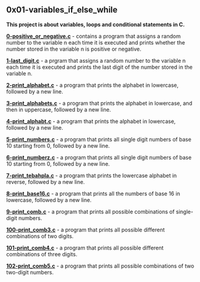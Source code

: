 ## 0x01-variables_if_else_while

**This project is about variables, loops and conditional statements in C.**


**[0-positive_or_negative.c](https://github.com/Mardie328/alx-low_level_programming/blob/main/0x01-variables_if_else_while/0-positive_or_negative.c)** - contains a program that assigns a random number to the variable n each time it is executed and prints whether the number stored in the variable n is positive or negative.

**[1-last_digit.c](https://github.com/Mardie328/alx-low_level_programming/blob/main/0x01-variables_if_else_while/1-last_digit.c)** - a prgram that assigns a random number to the variable n each time it is executed and prints the last digit of the number stored in the variable n.

**[2-print_alphabet.c](https://github.com/Mardie328/alx-low_level_programming/blob/main/0x01-variables_if_else_while/2-print_alphabet.c)** - a program that prints the alphabet in lowercase, followed by a new line.

**[3-print_alphabets.c](https://github.com/Mardie328/alx-low_level_programming/blob/main/0x01-variables_if_else_while/3-print_alphabets.c)** - a program that prints the alphabet in lowercase, and then in uppercase, followed by a new line.

**[4-print_alphabt.c](https://github.com/Mardie328/alx-low_level_programming/blob/main/0x01-variables_if_else_while/4-print_alphabt.c)** - a program that prints the alphabet in lowercase, followed by a new line.

**[5-print_numbers.c](https://github.com/Mardie328/alx-low_level_programming/blob/main/0x01-variables_if_else_while/5-print_numbers.c)** - a program that prints all single digit numbers of base 10 starting from 0, followed by a new line.

**[6-print_numberz.c](https://github.com/Mardie328/alx-low_level_programming/blob/main/0x01-variables_if_else_while/6-print_numberz.c)** - a program that prints all single digit numbers of base 10 starting from 0, followed by a new line.

**[7-print_tebahpla.c](https://github.com/Mardie328/alx-low_level_programming/blob/main/0x01-variables_if_else_while/7-print_tebahpla.c)** - a program that prints the lowercase alphabet in reverse, followed by a new line.

**[8-print_base16.c](https://github.com/Mardie328/alx-low_level_programming/blob/main/0x01-variables_if_else_while/8-print_base16.c)** - a program that prints all the numbers of base 16 in lowercase, followed by a new line.

**[9-print_comb.c](https://github.com/Mardie328/alx-low_level_programming/blob/main/0x01-variables_if_else_while/9-print_comb.c)** - a program that prints all possible combinations of single-digit numbers.

**[100-print_comb3.c](https://github.com/Mardie328/alx-low_level_programming/blob/main/0x01-variables_if_else_while/100-print_comb3.c)** - a program that prints all possible different combinations of two digits.

**[101-print_comb4.c](https://github.com/Mardie328/alx-low_level_programming/blob/main/0x01-variables_if_else_while/101-print_comb4.c)** - a program that prints all possible different combinations of three digits.

**[102-print_comb5.c](https://github.com/Mardie328/alx-low_level_programming/blob/main/0x01-variables_if_else_while/102-print_comb5.c)** - a program that prints all possible combinations of two two-digit numbers.
